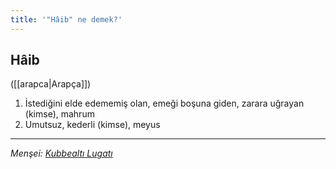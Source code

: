 ```yaml
---
title: '"Hâib" ne demek?'
---
```


## Hâib
([[arapca|Arapça]]) 
1. İstediğini elde edememiş olan, emeği boşuna giden, zarara uğrayan (kimse), mahrum
2. Umutsuz, kederli (kimse), meyus

---
*Menşei: [Kubbealtı Lugatı](https://www.lugatim.com/s/Hâib)*